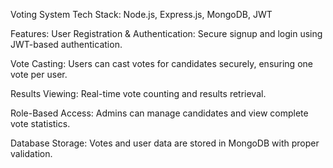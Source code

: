Voting System
Tech Stack: Node.js, Express.js, MongoDB, JWT

Features:
User Registration & Authentication: Secure signup and login using JWT-based authentication.

Vote Casting: Users can cast votes for candidates securely, ensuring one vote per user.

Results Viewing: Real-time vote counting and results retrieval.

Role-Based Access: Admins can manage candidates and view complete vote statistics.

Database Storage: Votes and user data are stored in MongoDB with proper validation.
